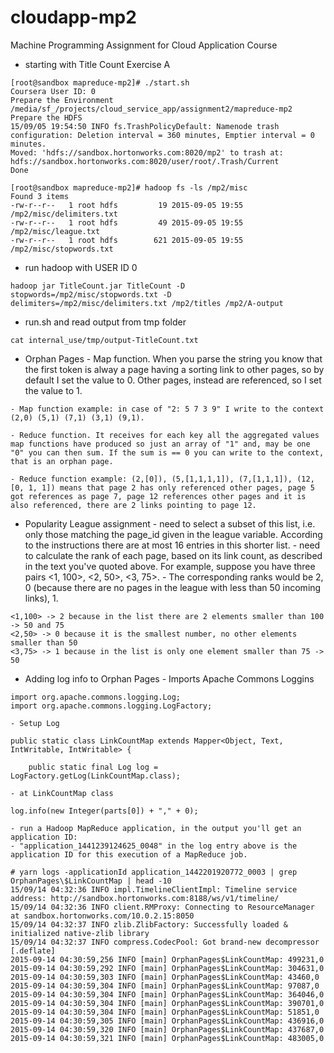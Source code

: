 # cloudapp-mp2
Machine Programming Assignment for Cloud Application Course
 
   * starting with Title Count Exercise A
```
[root@sandbox mapreduce-mp2]# ./start.sh
Coursera User ID: 0
Prepare the Environment
/media/sf_/projects/cloud_service_app/assignment2/mapreduce-mp2
Prepare the HDFS
15/09/05 19:54:50 INFO fs.TrashPolicyDefault: Namenode trash configuration: Deletion interval = 360 minutes, Emptier interval = 0 minutes.
Moved: 'hdfs://sandbox.hortonworks.com:8020/mp2' to trash at: hdfs://sandbox.hortonworks.com:8020/user/root/.Trash/Current
Done

[root@sandbox mapreduce-mp2]# hadoop fs -ls /mp2/misc
Found 3 items
-rw-r--r--   1 root hdfs         19 2015-09-05 19:55 /mp2/misc/delimiters.txt
-rw-r--r--   1 root hdfs         49 2015-09-05 19:55 /mp2/misc/league.txt
-rw-r--r--   1 root hdfs        621 2015-09-05 19:55 /mp2/misc/stopwords.txt
```

   * run hadoop with USER ID 0

```
hadoop jar TitleCount.jar TitleCount -D stopwords=/mp2/misc/stopwords.txt -D delimiters=/mp2/misc/delimiters.txt /mp2/titles /mp2/A-output
```

   * run.sh and read output from tmp folder
```
cat internal_use/tmp/output-TitleCount.txt
```
   
   * Orphan Pages
	- Map function. When you parse the string you know that the first token is alway a page having a sorting link to other pages, so by default I set the value to 0. Other pages, instead are referenced, so I set the value to 1.

	- Map function example: in case of "2: 5 7 3 9" I write to the context (2,0) (5,1) (7,1) (3,1) (9,1).

	- Reduce function. It receives for each key all the aggregated values map functions have produced so just an array of "1" and, may be one "0" you can then sum. If the sum is == 0 you can write to the context, that is an orphan page.

	- Reduce function example: (2,[0]), (5,[1,1,1,1]), (7,[1,1,1]), (12,[0, 1, 1]) means that page 2 has only referenced other pages, page 5 got references as page 7, page 12 references other pages and it is also referenced, there are 2 links pointing to page 12.


   * Popularity League assignment
	- need to select a subset of this list, i.e. only those matching the page_id given in the league variable.  According to the instructions there are at most 16 entries in this shorter list.
	- need to calculate the rank of each page, based on its link count, as described in the text you've quoted above.  For example, suppose you have three pairs <1, 100>, <2, 50>, <3, 75>. 
	- The corresponding ranks would be 2, 0 (because there are no pages in the league with less than 50 incoming links), 1.

```
<1,100> -> 2 because in the list there are 2 elements smaller than 100 -> 50 and 75
<2,50> -> 0 because it is the smallest number, no other elements smaller than 50
<3,75> -> 1 because in the list is only one element smaller than 75 -> 50
```

   * Adding log info to Orphan Pages
	- Imports Apache Commons Loggins

```
import org.apache.commons.logging.Log;
import org.apache.commons.logging.LogFactory;
```
	- Setup Log

```
public static class LinkCountMap extends Mapper<Object, Text, IntWritable, IntWritable> {

    public static final Log log = LogFactory.getLog(LinkCountMap.class);
```

	- at LinkCountMap class

```
log.info(new Integer(parts[0]) + "," + 0);
```
	- run a Hadoop MapReduce application, in the output you'll get an application ID:
	- "application_1441239124625_0048" in the log entry above is the application ID for this execution of a MapReduce job.

```
# yarn logs -applicationId application_1442201920772_0003 | grep OrphanPages\$LinkCountMap | head -10
15/09/14 04:32:36 INFO impl.TimelineClientImpl: Timeline service address: http://sandbox.hortonworks.com:8188/ws/v1/timeline/
15/09/14 04:32:36 INFO client.RMProxy: Connecting to ResourceManager at sandbox.hortonworks.com/10.0.2.15:8050
15/09/14 04:32:37 INFO zlib.ZlibFactory: Successfully loaded & initialized native-zlib library
15/09/14 04:32:37 INFO compress.CodecPool: Got brand-new decompressor [.deflate]
2015-09-14 04:30:59,256 INFO [main] OrphanPages$LinkCountMap: 499231,0
2015-09-14 04:30:59,292 INFO [main] OrphanPages$LinkCountMap: 304631,0
2015-09-14 04:30:59,303 INFO [main] OrphanPages$LinkCountMap: 43460,0
2015-09-14 04:30:59,304 INFO [main] OrphanPages$LinkCountMap: 97087,0
2015-09-14 04:30:59,304 INFO [main] OrphanPages$LinkCountMap: 364046,0
2015-09-14 04:30:59,304 INFO [main] OrphanPages$LinkCountMap: 390701,0
2015-09-14 04:30:59,304 INFO [main] OrphanPages$LinkCountMap: 51851,0
2015-09-14 04:30:59,305 INFO [main] OrphanPages$LinkCountMap: 436916,0
2015-09-14 04:30:59,320 INFO [main] OrphanPages$LinkCountMap: 437687,0
2015-09-14 04:30:59,321 INFO [main] OrphanPages$LinkCountMap: 483005,0

```
